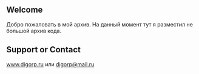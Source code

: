 ## Welcome

Добро пожаловать в мой архив. На данный момент тут я разместил не большой архив кода.

## Support or Contact

www.digorp.ru
или
digorp@mail.ru
